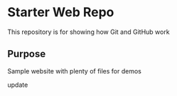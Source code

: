 # Starter Web Repo

This repository is for showing how Git and GitHub work

## Purpose

Sample website with plenty of files for demos

update